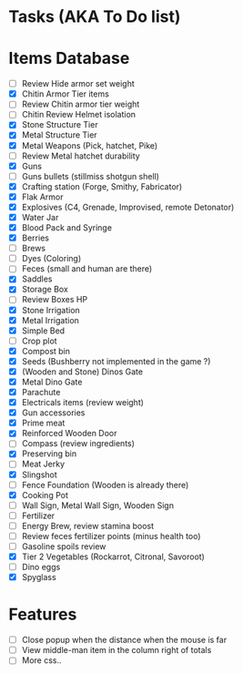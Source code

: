 Tasks (AKA To Do list)
====

Items Database
=====

 - [ ] Review Hide armor set weight
 - [X] Chitin Armor Tier items
 - [ ] Review Chitin armor tier weight
 - [ ] Chitin Review Helmet isolation
 - [x] Stone Structure Tier
 - [x] Metal Structure Tier
 - [x] Metal Weapons (Pick, hatchet, Pike)
 - [ ] Review Metal hatchet durability
 - [x] Guns
 - [ ] Guns bullets (stillmiss shotgun shell)
 - [x] Crafting station (Forge, Smithy, Fabricator)
 - [x] Flak Armor
 - [x] Explosives (C4, Grenade, Improvised, remote Detonator)
 - [x] Water Jar
 - [x] Blood Pack and Syringe
 - [x] Berries
 - [ ] Brews
 - [ ] Dyes (Coloring)
 - [ ] Feces (small and human are there)
 - [x] Saddles
 - [x] Storage Box
 - [ ] Review Boxes HP
 - [x] Stone Irrigation
 - [x] Metal Irrigation
 - [x] Simple Bed
 - [ ] Crop plot
 - [x] Compost bin
 - [x] Seeds (Bushberry not implemented in the game ?)
 - [x] (Wooden and Stone) Dinos Gate
 - [x] Metal Dino Gate
 - [x] Parachute
 - [x] Electricals items (review weight)
 - [x] Gun accessories
 - [x] Prime meat
 - [x] Reinforced Wooden Door
 - [ ] Compass (review ingredients)
 - [x] Preserving bin
 - [ ] Meat Jerky
 - [x] Slingshot
 - [ ] Fence Foundation (Wooden is already there)
 - [x] Cooking Pot
 - [ ] Wall Sign, Metal Wall Sign, Wooden Sign
 - [ ] Fertilizer
 - [ ] Energy Brew, review stamina boost
 - [ ] Review feces fertilizer points (minus health too)
 - [ ] Gasoline spoils review
 - [x] Tier 2 Vegetables (Rockarrot, Citronal, Savoroot)
 - [ ] Dino eggs
 - [x] Spyglass

Features
===
 - [ ] Close popup when the distance when the mouse is far
 - [ ] View middle-man item in the column right of totals
 - [ ] More css..

